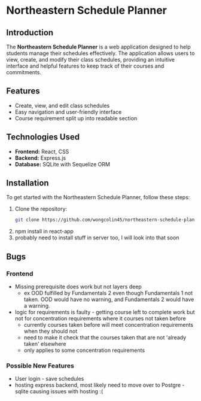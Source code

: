 # Northeastern Schedule Planner

## Introduction
The **Northeastern Schedule Planner** is a web application designed to help students manage their schedules effectively. The application allows users to view, create, and modify their class schedules, providing an intuitive interface and helpful features to keep track of their courses and commitments.

## Features
- Create, view, and edit class schedules
- Easy navigation and user-friendly interface
- Course requirement split up into readable section

## Technologies Used
- **Frontend:** React, CSS
- **Backend:** Express.js
- **Database:** SQLite with Sequelize ORM

## Installation
To get started with the Northeastern Schedule Planner, follow these steps:

1. Clone the repository:
   ```bash
   git clone https://github.com/wongcolin45/northeastern-schedule-planner.git
2. npm install in react-app
3. probably need to install stuff in server too, I will look into that soon
   
## Bugs
### Frontend
- Missing prerequisite does work but not layers deep
  - ex OOD fulfilled by Fundamentals 2 even though Fundamentals 1 not taken. OOD would have no warning, and Fundamentals 2 would have a warning.
- logic for requirements is faulty - getting course left to complete work but not for concentration requirements where it courses not taken before
  - currently courses taken before will meet concentration requirements when they should not
  - need to make it check that the courses taken that are not 'already taken' elsewhere
  - only applies to some concentration requirements

### Possible New Features
- User login - save schedules
- hosting express backend, most likely need to move over to Postgre - sqlite causing issues with hosting :(
